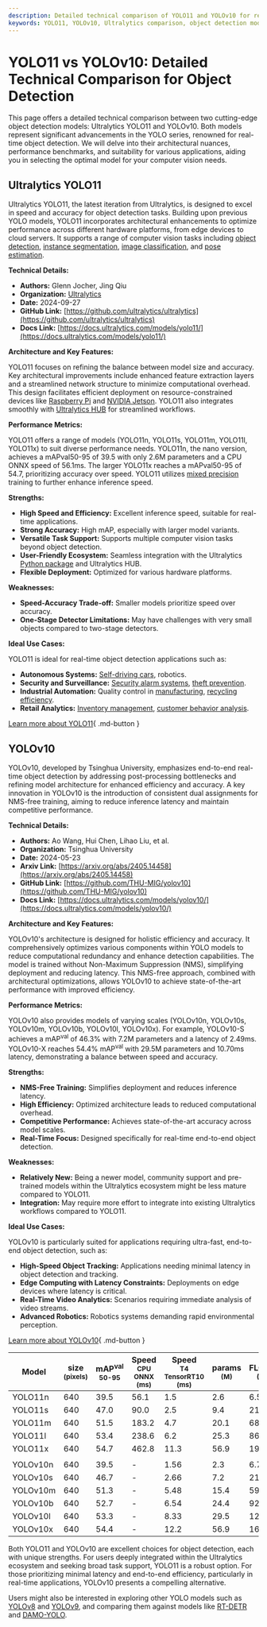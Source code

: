 ```yaml
---
description: Detailed technical comparison of YOLO11 and YOLOv10 for real-time object detection, covering performance, architecture, and ideal use cases.
keywords: YOLO11, YOLOv10, Ultralytics comparison, object detection models, real-time AI, model architecture, performance benchmarks, computer vision
---
```


# YOLO11 vs YOLOv10: Detailed Technical Comparison for Object Detection

This page offers a detailed technical comparison between two cutting-edge object detection models: Ultralytics YOLO11 and YOLOv10. Both models represent significant advancements in the YOLO series, renowned for real-time object detection. We will delve into their architectural nuances, performance benchmarks, and suitability for various applications, aiding you in selecting the optimal model for your computer vision needs.

<script async src="https://cdn.jsdelivr.net/npm/chart.js"></script>
<script defer src="../../javascript/benchmark.js"></script>

<canvas id="modelComparisonChart" width="1024" height="400" active-models='["YOLO11", "YOLOv10"]'></canvas>

## Ultralytics YOLO11

Ultralytics YOLO11, the latest iteration from Ultralytics, is designed to excel in speed and accuracy for object detection tasks. Building upon previous YOLO models, YOLO11 incorporates architectural enhancements to optimize performance across different hardware platforms, from edge devices to cloud servers. It supports a range of computer vision tasks including [object detection](https://www.ultralytics.com/glossary/object-detection), [instance segmentation](https://www.ultralytics.com/glossary/instance-segmentation), [image classification](https://docs.ultralytics.com/tasks/classify/), and [pose estimation](https://docs.ultralytics.com/tasks/pose/).

**Technical Details:**

- **Authors:** Glenn Jocher, Jing Qiu
- **Organization:** [Ultralytics](https://ultralytics.com)
- **Date:** 2024-09-27
- **GitHub Link:** [https://github.com/ultralytics/ultralytics](https://github.com/ultralytics/ultralytics)
- **Docs Link:** [https://docs.ultralytics.com/models/yolo11/](https://docs.ultralytics.com/models/yolo11/)

**Architecture and Key Features:**

YOLO11 focuses on refining the balance between model size and accuracy. Key architectural improvements include enhanced feature extraction layers and a streamlined network structure to minimize computational overhead. This design facilitates efficient deployment on resource-constrained devices like [Raspberry Pi](https://docs.ultralytics.com/guides/raspberry-pi/) and [NVIDIA Jetson](https://docs.ultralytics.com/guides/nvidia-jetson/). YOLO11 also integrates smoothly with [Ultralytics HUB](https://www.ultralytics.com/hub) for streamlined workflows.

**Performance Metrics:**

YOLO11 offers a range of models (YOLO11n, YOLO11s, YOLO11m, YOLO11l, YOLO11x) to suit diverse performance needs. YOLO11n, the nano version, achieves a mAPval50-95 of 39.5 with only 2.6M parameters and a CPU ONNX speed of 56.1ms. The larger YOLO11x reaches a mAPval50-95 of 54.7, prioritizing accuracy over speed. YOLO11 utilizes [mixed precision](https://www.ultralytics.com/glossary/mixed-precision) training to further enhance inference speed.

**Strengths:**

- **High Speed and Efficiency:** Excellent inference speed, suitable for real-time applications.
- **Strong Accuracy:** High mAP, especially with larger model variants.
- **Versatile Task Support:** Supports multiple computer vision tasks beyond object detection.
- **User-Friendly Ecosystem:** Seamless integration with the Ultralytics [Python package](https://docs.ultralytics.com/usage/python/) and Ultralytics HUB.
- **Flexible Deployment:** Optimized for various hardware platforms.

**Weaknesses:**

- **Speed-Accuracy Trade-off:** Smaller models prioritize speed over accuracy.
- **One-Stage Detector Limitations:** May have challenges with very small objects compared to two-stage detectors.

**Ideal Use Cases:**

YOLO11 is ideal for real-time object detection applications such as:

- **Autonomous Systems:** [Self-driving cars](https://www.ultralytics.com/solutions/ai-in-self-driving), robotics.
- **Security and Surveillance:** [Security alarm systems](https://www.ultralytics.com/blog/security-alarm-system-projects-with-ultralytics-yolov8), [theft prevention](https://www.ultralytics.com/blog/computer-vision-for-theft-prevention-enhancing-security).
- **Industrial Automation:** Quality control in [manufacturing](https://www.ultralytics.com/solutions/ai-in-manufacturing), [recycling efficiency](https://www.ultralytics.com/blog/recycling-efficiency-the-power-of-vision-ai-in-automated-sorting).
- **Retail Analytics:** [Inventory management](https://www.ultralytics.com/blog/ai-for-smarter-retail-inventory-management), [customer behavior analysis](https://www.ultralytics.com/blog/achieving-retail-efficiency-with-ai).

[Learn more about YOLO11](https://docs.ultralytics.com/models/yolo11){ .md-button }

## YOLOv10

YOLOv10, developed by Tsinghua University, emphasizes end-to-end real-time object detection by addressing post-processing bottlenecks and refining model architecture for enhanced efficiency and accuracy. A key innovation in YOLOv10 is the introduction of consistent dual assignments for NMS-free training, aiming to reduce inference latency and maintain competitive performance.

**Technical Details:**

- **Authors:** Ao Wang, Hui Chen, Lihao Liu, et al.
- **Organization:** Tsinghua University
- **Date:** 2024-05-23
- **Arxiv Link:** [https://arxiv.org/abs/2405.14458](https://arxiv.org/abs/2405.14458)
- **GitHub Link:** [https://github.com/THU-MIG/yolov10](https://github.com/THU-MIG/yolov10)
- **Docs Link:** [https://docs.ultralytics.com/models/yolov10/](https://docs.ultralytics.com/models/yolov10/)

**Architecture and Key Features:**

YOLOv10's architecture is designed for holistic efficiency and accuracy. It comprehensively optimizes various components within YOLO models to reduce computational redundancy and enhance detection capabilities. The model is trained without Non-Maximum Suppression (NMS), simplifying deployment and reducing latency. This NMS-free approach, combined with architectural optimizations, allows YOLOv10 to achieve state-of-the-art performance with improved efficiency.

**Performance Metrics:**

YOLOv10 also provides models of varying scales (YOLOv10n, YOLOv10s, YOLOv10m, YOLOv10b, YOLOv10l, YOLOv10x). For example, YOLOv10-S achieves a mAP<sup>val</sup> of 46.3% with 7.2M parameters and a latency of 2.49ms. YOLOv10-X reaches 54.4% mAP<sup>val</sup> with 29.5M parameters and 10.70ms latency, demonstrating a balance between speed and accuracy.

**Strengths:**

- **NMS-Free Training:** Simplifies deployment and reduces inference latency.
- **High Efficiency:** Optimized architecture leads to reduced computational overhead.
- **Competitive Performance:** Achieves state-of-the-art accuracy across model scales.
- **Real-Time Focus:** Designed specifically for real-time end-to-end object detection.

**Weaknesses:**

- **Relatively New:** Being a newer model, community support and pre-trained models within the Ultralytics ecosystem might be less mature compared to YOLO11.
- **Integration:** May require more effort to integrate into existing Ultralytics workflows compared to YOLO11.

**Ideal Use Cases:**

YOLOv10 is particularly suited for applications requiring ultra-fast, end-to-end object detection, such as:

- **High-Speed Object Tracking:** Applications needing minimal latency in object detection and tracking.
- **Edge Computing with Latency Constraints:** Deployments on edge devices where latency is critical.
- **Real-Time Video Analytics:** Scenarios requiring immediate analysis of video streams.
- **Advanced Robotics:** Robotics systems demanding rapid environmental perception.

[Learn more about YOLOv10](https://docs.ultralytics.com/models/yolov10/){ .md-button }

| Model    | size<br><sup>(pixels) | mAP<sup>val<br>50-95 | Speed<br><sup>CPU ONNX<br>(ms) | Speed<br><sup>T4 TensorRT10<br>(ms) | params<br><sup>(M) | FLOPs<br><sup>(B) |
| -------- | --------------------- | -------------------- | ------------------------------ | ----------------------------------- | ------------------ | ----------------- |
| YOLO11n  | 640                   | 39.5                 | 56.1                           | 1.5                                 | 2.6                | 6.5               |
| YOLO11s  | 640                   | 47.0                 | 90.0                           | 2.5                                 | 9.4                | 21.5              |
| YOLO11m  | 640                   | 51.5                 | 183.2                          | 4.7                                 | 20.1               | 68.0              |
| YOLO11l  | 640                   | 53.4                 | 238.6                          | 6.2                                 | 25.3               | 86.9              |
| YOLO11x  | 640                   | 54.7                 | 462.8                          | 11.3                                | 56.9               | 194.9             |
|          |                       |                      |                                |                                     |                    |                   |
| YOLOv10n | 640                   | 39.5                 | -                              | 1.56                                | 2.3                | 6.7               |
| YOLOv10s | 640                   | 46.7                 | -                              | 2.66                                | 7.2                | 21.6              |
| YOLOv10m | 640                   | 51.3                 | -                              | 5.48                                | 15.4               | 59.1              |
| YOLOv10b | 640                   | 52.7                 | -                              | 6.54                                | 24.4               | 92.0              |
| YOLOv10l | 640                   | 53.3                 | -                              | 8.33                                | 29.5               | 120.3             |
| YOLOv10x | 640                   | 54.4                 | -                              | 12.2                                | 56.9               | 160.4             |

Both YOLO11 and YOLOv10 are excellent choices for object detection, each with unique strengths. For users deeply integrated within the Ultralytics ecosystem and seeking broad task support, YOLO11 is a robust option. For those prioritizing minimal latency and end-to-end efficiency, particularly in real-time applications, YOLOv10 presents a compelling alternative.

Users might also be interested in exploring other YOLO models such as [YOLOv8](https://docs.ultralytics.com/models/yolov8/) and [YOLOv9](https://docs.ultralytics.com/models/yolov9/), and comparing them against models like [RT-DETR](https://docs.ultralytics.com/models/rtdetr/) and [DAMO-YOLO](https://docs.ultralytics.com/compare/damo-yolo-vs-yolo11/).
